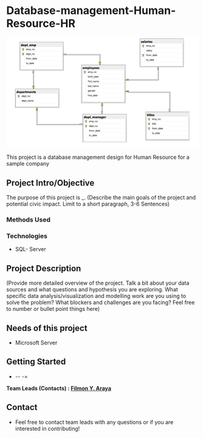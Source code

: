 
# Database-management-Human-Resource-HR
![Demo HR_Database](https://github.com/Filaraya/Database-management-HR-project/blob/main/Demo%20HR_Database.png)

This project is a database management design for Human Resource for a sample company
## Project Intro/Objective
The purpose of this project is _. (Describe the main goals of the project and potential civic impact. Limit to a short paragraph, 3-6 Sentences)

### Methods Used

### Technologies
* SQL- Server

## Project Description
(Provide more detailed overview of the project.  Talk a bit about your data sources and what questions and hypothesis you are exploring. What specific data analysis/visualization and modelling work are you using to solve the problem? What blockers and challenges are you facing?  Feel free to number or bullet point things here)

## Needs of this project

- Microsoft Server

## Getting Started
- -- -=

**Team Leads (Contacts) : [Filmon Y. Araya](https://github.com/filaraya)**

## Contact
* Feel free to contact team leads with any questions or if you are interested in contributing!
